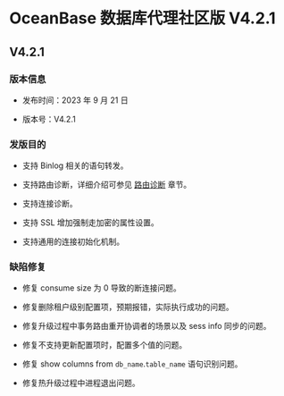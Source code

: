 # OceanBase 数据库代理社区版 V4.2.1

## V4.2.1

### 版本信息

* 发布时间：2023 年 9 月 21 日

* 版本号：V4.2.1

### 发版目的

* 支持 Binlog 相关的语句转发。

* 支持路由诊断，详细介绍可参见 [路由诊断](../../../900.o-m-guide/400.routing-diagnosis/100.overview-of-routing-diagnosis.md) 章节。

* 支持连接诊断。

* 支持 SSL 增加强制走加密的属性设置。

* 支持通用的连接初始化机制。

### 缺陷修复

* 修复 consume size 为 0 导致的断连接问题。

* 修复删除租户级别配置项，预期报错，实际执行成功的问题。

* 修复升级过程中事务路由重开协调者的场景以及 sess info 同步的问题。

* 修复不支持更新配置项时，配置多个值的问题。

* 修复 show columns from `db_name`.`table_name` 语句识别问题。

* 修复热升级过程中进程退出问题。
